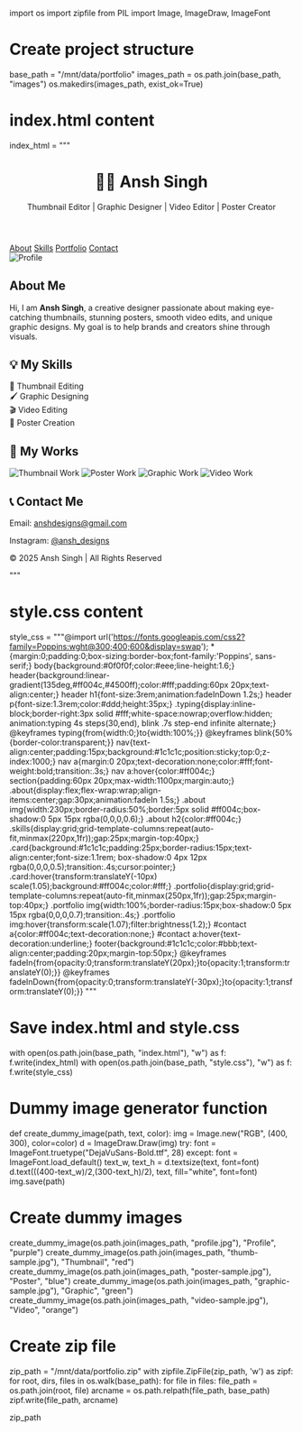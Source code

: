 import os
import zipfile
from PIL import Image, ImageDraw, ImageFont

# Create project structure
base_path = "/mnt/data/portfolio"
images_path = os.path.join(base_path, "images")
os.makedirs(images_path, exist_ok=True)

# index.html content
index_html = """<!DOCTYPE html>
<html lang="en">
<head>
  <meta charset="UTF-8">
  <meta name="viewport" content="width=device-width, initial-scale=1.0">
  <title>Ansh Singh | Portfolio</title>
  <link rel="stylesheet" href="style.css">
</head>
<body>
  <header>
    <h1>🙋‍♂️ Ansh Singh</h1>
    <p><span class="typing">Thumbnail Editor | Graphic Designer | Video Editor | Poster Creator</span></p>
  </header>
  <nav>
    <a href="#about">About</a>
    <a href="#skills">Skills</a>
    <a href="#portfolio">Portfolio</a>
    <a href="#contact">Contact</a>
  </nav>
  <section id="about" class="about">
    <img src="images/profile.jpg" alt="Profile">
    <div>
      <h2>About Me</h2>
      <p>
        Hi, I am <b>Ansh Singh</b>, a creative designer passionate about making 
        eye-catching thumbnails, stunning posters, smooth video edits, and unique graphic designs.  
        My goal is to help brands and creators shine through visuals.
      </p>
    </div>
  </section>
  <section id="skills">
    <h2>💡 My Skills</h2>
    <div class="skills">
      <div class="card">🎨 Thumbnail Editing</div>
      <div class="card">🖌️ Graphic Designing</div>
      <div class="card">🎬 Video Editing</div>
      <div class="card">📰 Poster Creation</div>
    </div>
  </section>
  <section id="portfolio">
    <h2>📂 My Works</h2>
    <div class="portfolio">
      <img src="images/thumb-sample.jpg" alt="Thumbnail Work">
      <img src="images/poster-sample.jpg" alt="Poster Work">
      <img src="images/graphic-sample.jpg" alt="Graphic Work">
      <img src="images/video-sample.jpg" alt="Video Work">
    </div>
  </section>
  <section id="contact">
    <h2>📞 Contact Me</h2>
    <p>Email: <a href="mailto:anshdesigns@gmail.com">anshdesigns@gmail.com</a></p>
    <p>Instagram: <a href="#">@ansh_designs</a></p>
  </section>
  <footer>
    <p>© 2025 Ansh Singh | All Rights Reserved</p>
  </footer>
</body>
</html>
"""

# style.css content
style_css = """@import url('https://fonts.googleapis.com/css2?family=Poppins:wght@300;400;600&display=swap');
*{margin:0;padding:0;box-sizing:border-box;font-family:'Poppins', sans-serif;}
body{background:#0f0f0f;color:#eee;line-height:1.6;}
header{background:linear-gradient(135deg,#ff004c,#4500ff);color:#fff;padding:60px 20px;text-align:center;}
header h1{font-size:3rem;animation:fadeInDown 1.2s;}
header p{font-size:1.3rem;color:#ddd;height:35px;}
.typing{display:inline-block;border-right:3px solid #fff;white-space:nowrap;overflow:hidden;
animation:typing 4s steps(30,end), blink .7s step-end infinite alternate;}
@keyframes typing{from{width:0;}to{width:100%;}}
@keyframes blink{50%{border-color:transparent;}}
nav{text-align:center;padding:15px;background:#1c1c1c;position:sticky;top:0;z-index:1000;}
nav a{margin:0 20px;text-decoration:none;color:#fff;font-weight:bold;transition:.3s;}
nav a:hover{color:#ff004c;}
section{padding:60px 20px;max-width:1100px;margin:auto;}
.about{display:flex;flex-wrap:wrap;align-items:center;gap:30px;animation:fadeIn 1.5s;}
.about img{width:230px;border-radius:50%;border:5px solid #ff004c;box-shadow:0 5px 15px rgba(0,0,0,0.6);}
.about h2{color:#ff004c;}
.skills{display:grid;grid-template-columns:repeat(auto-fit,minmax(220px,1fr));gap:25px;margin-top:40px;}
.card{background:#1c1c1c;padding:25px;border-radius:15px;text-align:center;font-size:1.1rem;
box-shadow:0 4px 12px rgba(0,0,0,0.5);transition:.4s;cursor:pointer;}
.card:hover{transform:translateY(-10px) scale(1.05);background:#ff004c;color:#fff;}
.portfolio{display:grid;grid-template-columns:repeat(auto-fit,minmax(250px,1fr));gap:25px;margin-top:40px;}
.portfolio img{width:100%;border-radius:15px;box-shadow:0 5px 15px rgba(0,0,0,0.7);transition:.4s;}
.portfolio img:hover{transform:scale(1.07);filter:brightness(1.2);}
#contact a{color:#ff004c;text-decoration:none;}
#contact a:hover{text-decoration:underline;}
footer{background:#1c1c1c;color:#bbb;text-align:center;padding:20px;margin-top:50px;}
@keyframes fadeIn{from{opacity:0;transform:translateY(20px);}to{opacity:1;transform:translateY(0);}}
@keyframes fadeInDown{from{opacity:0;transform:translateY(-30px);}to{opacity:1;transform:translateY(0);}}
"""

# Save index.html and style.css
with open(os.path.join(base_path, "index.html"), "w") as f:
    f.write(index_html)
with open(os.path.join(base_path, "style.css"), "w") as f:
    f.write(style_css)

# Dummy image generator function
def create_dummy_image(path, text, color):
    img = Image.new("RGB", (400, 300), color=color)
    d = ImageDraw.Draw(img)
    try:
        font = ImageFont.truetype("DejaVuSans-Bold.ttf", 28)
    except:
        font = ImageFont.load_default()
    text_w, text_h = d.textsize(text, font=font)
    d.text(((400-text_w)/2,(300-text_h)/2), text, fill="white", font=font)
    img.save(path)

# Create dummy images
create_dummy_image(os.path.join(images_path, "profile.jpg"), "Profile", "purple")
create_dummy_image(os.path.join(images_path, "thumb-sample.jpg"), "Thumbnail", "red")
create_dummy_image(os.path.join(images_path, "poster-sample.jpg"), "Poster", "blue")
create_dummy_image(os.path.join(images_path, "graphic-sample.jpg"), "Graphic", "green")
create_dummy_image(os.path.join(images_path, "video-sample.jpg"), "Video", "orange")

# Create zip file
zip_path = "/mnt/data/portfolio.zip"
with zipfile.ZipFile(zip_path, 'w') as zipf:
    for root, dirs, files in os.walk(base_path):
        for file in files:
            file_path = os.path.join(root, file)
            arcname = os.path.relpath(file_path, base_path)
            zipf.write(file_path, arcname)

zip_path

